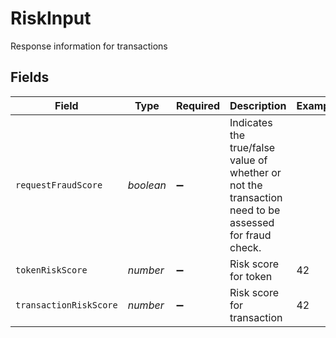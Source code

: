 # RiskInput

Response information for transactions


## Fields

| Field                                                                                                 | Type                                                                                                  | Required                                                                                              | Description                                                                                           | Example                                                                                               |
| ----------------------------------------------------------------------------------------------------- | ----------------------------------------------------------------------------------------------------- | ----------------------------------------------------------------------------------------------------- | ----------------------------------------------------------------------------------------------------- | ----------------------------------------------------------------------------------------------------- |
| `requestFraudScore`                                                                                   | *boolean*                                                                                             | :heavy_minus_sign:                                                                                    | Indicates the true/false value of whether or not the transaction need to be assessed for fraud check. |                                                                                                       |
| `tokenRiskScore`                                                                                      | *number*                                                                                              | :heavy_minus_sign:                                                                                    | Risk score for token                                                                                  | 42                                                                                                    |
| `transactionRiskScore`                                                                                | *number*                                                                                              | :heavy_minus_sign:                                                                                    | Risk score for transaction                                                                            | 42                                                                                                    |